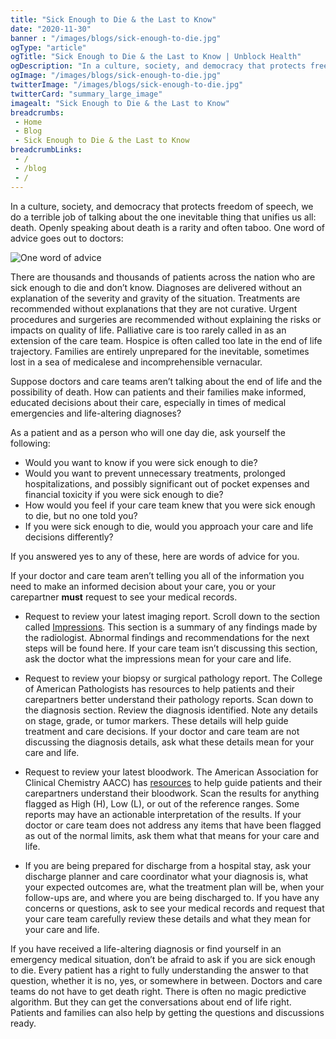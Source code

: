 ```yaml
--- 
title: "Sick Enough to Die & the Last to Know"
date: "2020-11-30"
banner : "/images/blogs/sick-enough-to-die.jpg"
ogType: "article"
ogTitle: "Sick Enough to Die & the Last to Know | Unblock Health"
ogDescription: "In a culture, society, and democracy that protects freedom of speech, we do a terrible job of talking about the one inevitable thing that unifies us all: death. Openly speaking about death is a rarity and often taboo. One word of advice goes out to doctors:"
ogImage: "/images/blogs/sick-enough-to-die.jpg"
twitterImage: "/images/blogs/sick-enough-to-die.jpg"
twitterCard: "summary_large_image"
imagealt: "Sick Enough to Die & the Last to Know"
breadcrumbs:
 - Home
 - Blog
 - Sick Enough to Die & the Last to Know
breadcrumbLinks:
 - / 
 - /blog
 - / 
---
```


In a culture, society, and democracy that protects freedom of speech, we do a terrible job of talking about the one inevitable thing that unifies us all: death. Openly speaking about death is a rarity and often taboo. One word of advice goes out to doctors:

![One word of advice](/images/blogs/one-word-of-advice.png)


There are thousands and thousands of patients across the nation who are sick enough to die and don’t know. Diagnoses are delivered without an explanation of the severity and gravity of the situation. Treatments are recommended without explanations that they are not curative. Urgent procedures and surgeries are recommended without explaining the risks or impacts on quality of life. Palliative care is too rarely called in as an extension of the care team. Hospice is often called too late in the end of life trajectory. Families are entirely unprepared for the inevitable, sometimes lost in a sea of medicalese and incomprehensible vernacular.


Suppose doctors and care teams aren’t talking about the end of life and the possibility of death. How can patients and their families make informed, educated decisions about their care, especially in times of medical emergencies and life-altering diagnoses?

As a patient and as a person who will one day die, ask yourself the following:

 - Would you want to know if you were sick enough to die?
 - Would you want to prevent unnecessary treatments, prolonged hospitalizations, and possibly significant out of pocket expenses and financial toxicity if you were sick enough to die?
 - How would you feel if your care team knew that you were sick enough to die, but no one told you?
 - If you were sick enough to die, would you approach your care and life decisions differently?

If you answered yes to any of these, here are words of advice for you.

If your doctor and care team aren’t telling you all of the information you need to make an informed decision about your care, you or your carepartner **must** request to see your medical records.

 - Request to review your latest imaging report.  Scroll down to the section called <a href="https://www.radiologyinfo.org/en/info.cfm?pg=article-read-radiology-report" target="_blank">Impressions</a>. This section is a summary of any findings made by the radiologist. Abnormal findings and recommendations for the next steps will be found here. If your care team isn’t discussing this section, ask the doctor what the impressions mean for your care and life.

 - Request to review your biopsy or surgical pathology report. The College of American Pathologists has resources to help patients and their carepartners better understand their pathology reports. Scan down to the diagnosis section. Review the diagnosis identified. Note any details on stage, grade, or tumor markers. These details will help guide treatment and care decisions. If your doctor and care team are not discussing the diagnosis details, ask what these details mean for your care and life.

 - Request to review your latest bloodwork. The American Association for Clinical Chemistry AACC) has <a href="https://labtestsonline.org/articles/how-to-read-your-laboratory-report" target="_blank">resources</a> to help guide patients and their carepartners understand their bloodwork. Scan the results for anything flagged as High (H), Low (L), or out of the reference ranges. Some reports may have an actionable interpretation of the results. If your doctor or care team does not address any items that have been flagged as out of the normal limits, ask them what that means for your care and life. 

 - If you are being prepared for discharge from a hospital stay, ask your discharge planner and care coordinator what your diagnosis is, what your expected outcomes are, what the treatment plan will be, when your follow-ups are, and where you are being discharged to. If you have any concerns or questions, ask to see your medical records and request that your care team carefully review these details and what they mean for your care and life.

If you have received a life-altering diagnosis or find yourself in an emergency medical situation, don’t be afraid to ask if you are sick enough to die. Every patient has a right to fully understanding the answer to that question, whether it is no, yes, or somewhere in between. Doctors and care teams do not have to get death right. There is often no magic predictive algorithm. But they can get the conversations about end of life right. Patients and families can also help by getting the questions and discussions ready.



